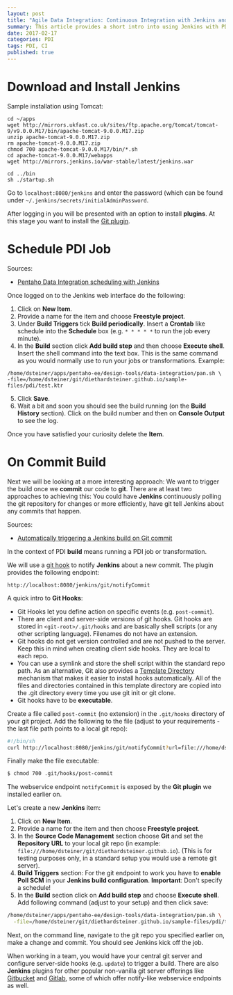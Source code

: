 ```yaml
---
layout: post
title: "Agile Data Integration: Continuous Integration with Jenkins and PDI"
summary: This article provides a short intro into using Jenkins with PDI
date: 2017-02-17
categories: PDI
tags: PDI, CI
published: true
--- 
```


# Download and Install Jenkins

Sample installation using Tomcat:

```
cd ~/apps
wget http://mirrors.ukfast.co.uk/sites/ftp.apache.org/tomcat/tomcat-9/v9.0.0.M17/bin/apache-tomcat-9.0.0.M17.zip
unzip apache-tomcat-9.0.0.M17.zip
rm apache-tomcat-9.0.0.M17.zip
chmod 700 apache-tomcat-9.0.0.M17/bin/*.sh
cd apache-tomcat-9.0.0.M17/webapps
wget http://mirrors.jenkins.io/war-stable/latest/jenkins.war

cd ../bin
sh ./startup.sh
```

Go to `localhost:8080/jenkins` and enter the password (which can be found under `~/.jenkins/secrets/initialAdminPassword`.

After logging in you will be presented with an option to install **plugins**. At this stage you want to install the [Git plugin](https://wiki.jenkins-ci.org/display/JENKINS/Git+Plugin).


# Schedule PDI Job


Sources:
 
- [Pentaho Data Integration scheduling with Jenkins](http://opendevelopmentnotes.blogspot.co.uk/2014/09/pentaho-data-integration-scheduling.html)


Once logged on to the Jenkins web interface do the following:

1. Click on **New Item**.
2. Provide a name for the item and choose **Freestyle project**.
3. Under **Build Triggers** tick **Build periodically**. Insert a **Crontab** like schedule into the **Schedule** box (e.g. `* * * * *` to run the job every minute).
4. In the **Build** section click **Add build step** and then choose **Execute shell**. Insert the shell command into the text box. This is the same command as you would normally use to run your jobs or transformations. Example:

  ```
  /home/dsteiner/apps/pentaho-ee/design-tools/data-integration/pan.sh \
  -file=/home/dsteiner/git/diethardsteiner.github.io/sample-files/pdi/test.ktr
  ```

5. Click **Save**.
6. Wait a bit and soon you should see the build running (on the **Build History** section). Click on the build number and then on **Console Output** to see the log.

Once you have satisfied your curiosity delete the **Item**.


# On Commit Build

Next we will be looking at a more interesting approach: We want to trigger the build once we **commit** our code to **git**. There are at least two approaches to achieving this: You could have **Jenkins** continuously polling the git repository for changes or more efficiently, have git tell Jenkins about any commits that happen.

Sources:

- [Automatically triggering a Jenkins build on Git commit](http://www.andyfrench.info/2015/03/automatically-triggering-jenkins-build.html)


In the context of PDI **build** means running a PDI job or transformation.

We will use a [git hook](https://git-scm.com/book/be/v2/Customizing-Git-Git-Hooks) to notify **Jenkins** about a new commit. The plugin provides the following endpoint:

```
http://localhost:8080/jenkins/git/notifyCommit
```

A quick intro to **Git Hooks**:

- Git Hooks let you define action on specific events (e.g. `post-commit`).
- There are client and server-side versions of git hooks. Git hooks are stored in `<git-root>/.git/hooks` and are basically shell scripts (or any other scripting language). Filenames do not have an extension.
- Git hooks do not get version controlled and are not pushed to the server. Keep this in mind when creating client side hooks. They are local to each repo.
- You can use a symlink and store the shell script within the standard repo path. As an alternative, Git also provides a [Template Directory](https://git-scm.com/docs/git-init#_template_directory) mechanism that makes it easier to install hooks automatically. All of the files and directories contained in this template directory are copied into the .git directory every time you use git init or git clone.
- Git hooks have to be **executable**.


Create a file called `post-commit` (no extension) in the `.git/hooks` directory of your git project. Add the following to the file (adjust to your requirements - the last file path points to a local git repo):

```bash
#!/bin/sh
curl http://localhost:8080/jenkins/git/notifyCommit?url=file:///home/dsteiner/git/diethardsteiner.github.io
```

Finally make the file executable:

```bash
$ chmod 700 .git/hooks/post-commit
```

The webservice endpoint `notifyCommit` is exposed by the **Git plugin** we installed earlier on. 

Let's create a new **Jenkins** item:

1. Click on **New Item**.
2. Provide a name for the item and then choose **Freestyle project**.
3. In the **Source Code Management** section choose **Git** and set the **Repository URL** to your local git repo (in example: `file:///home/dsteiner/git/diethardsteiner.github.io`). (This is for testing purposes only, in a standard setup you would use a remote git server).
4. **Build Triggers** section: For the git endpoint to work you have to **enable Poll SCM** in your **Jenkins build configuration**. **Important**: Don't specify a schedule!
5. In the **Build** section click on **Add build step** and choose **Execute shell**. Add following command (adjust to your setup) and then click save:

```bash
/home/dsteiner/apps/pentaho-ee/design-tools/data-integration/pan.sh \
  -file=/home/dsteiner/git/diethardsteiner.github.io/sample-files/pdi/test.ktr
```

Next, on the command line, navigate to the git repo you specified earlier on, make a change and commit. You should see Jenkins kick off the job.

When working in a team, you would have your central git server and configure server-side hooks (e.g. `update`) to trigger a build. There are also **Jenkins** plugins for other popular non-vanilla git server offerings like [Gitbucket](https://wiki.jenkins-ci.org/display/JENKINS/GitBucket+Plugin) and [Gitlab](https://wiki.jenkins-ci.org/display/JENKINS/GitLab+Plugin), some of which offer notify-like webservice endpoints as well.  

